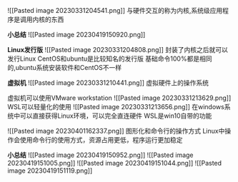 ![[Pasted image 20230331204541.png]]
与硬件交互的称为内核,系统级应用程序是调用内核的东西

**小总结**
![[Pasted image 20230419150920.png]]

**Linux发行版**
![[Pasted image 20230331204808.png]]
封装了内核之后就可以发行Linux
CentOS和ubuntu是比较知名的发行版
基础命令100%都是相同的,ubuntu系统安装软件和CentOS不一样

**虚拟机**
![[Pasted image 20230331210441.png]]
虚拟硬件上的操作系统

虚拟机可以使用VMware workstation
![[Pasted image 20230331213629.png]]
WSL可以轻量化的使用
![[Pasted image 20230331213656.png]]
在windows系统中可以直接获得Linux环境，可以完全直连硬件
WSL是win10自带的功能

![[Pasted image 20230401162337.png]]
图形化和命令行的操作方式
Linux中操作会使用命令行的使用方式，资源占用更低，程序运行更加稳定

**小总结**
![[Pasted image 20230419150952.png]]
![[Pasted image 20230419151005.png]]
![[Pasted image 20230419151044.png]]
![[Pasted image 20230419151119.png]]
